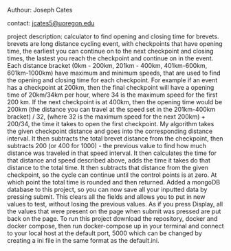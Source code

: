 Authour: Joseph Cates

contact: jcates5@uoregon.edu

project description: calculator to find opening and closing time for brevets. brevets are long distance cycling event, with checkpoints that have opening time, the earliest you can continue on to the next checkpoint and closing times, the lastest you reach the checkpoint and continue on in the event. Each distance bracket (0km - 200km, 201km - 400km, 401km-600km, 601km-1000km) have maximum and minimum speeds, that are used to find the opening and closing time for each checkpoint. For example if an event has a checkpoint at 200km, then the final checkpoint will have a opening time of 20km/34km per hour, where 34 is the maximum speed for the first 200 km. If the next checkpoint is at 400km, then the opening time would be 200km (the distance you can travel at the speed set in the 201km-400km bracket) / 32, (where 32 is the maximum speed for the next 200km) + 200/34, the time it takes to open the first checkpoint. My algorithm takes the given checkpoint distance and goes into the corresponding distance interval. It then subtracts the total brevet distance from the checkpoint, then subtracts 200 (or 400 for 1000) - the previous value to find how much distance was traveled in that speed interval. It then calculates the time for that distance and speed described above, adds the time it takes do that distance to the total time. It then subtracts that distance from the given checkpoint, so the cycle can continue until the control points is at zero. At which point the total time is rounded and then returned.
Added a mongoDB database to this project, so you can now save all your inputted data by pressing submit. This clears all the fields and allows you to put in new values to test, without losing the previous values.  As if you press Display, all the values that were present on the page when submit was pressed are put back on the page.  To run this project download the repository, docker and docker compose, then run docker-compose up in your terminal and connect to your local host at the default port, 5000 which can be changed by creating a ini file in the same format as the default.ini. 
